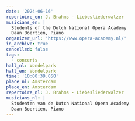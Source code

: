 ```yaml
---
date: '2024-06-16'
repertoire_en: J. Brahms - Liebesliederwalzer
musicians_en: |
  Students of the Dutch National Opera Academy
  Daan Boertien, Piano
organizer_url: 'https://www.opera-academy.nl/'
in_archive: true
cancelled: false
tags:
  - concerts
hall_nl: Vondelpark
hall_en: Vondelpark
time: '10:00:39.050'
place_nl: Amsterdam
place_en: Amsterdam
repertoire_nl: J. Brahms - Liebesliederwalzer
musicians_nl: |
  Studenten van de Dutch National Opera Academy
  Daan Boertien, Piano
---
```


